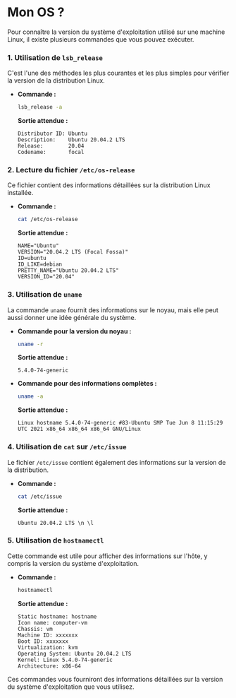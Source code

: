# Mon OS ?
Pour connaître la version du système d'exploitation utilisé sur une machine Linux, il existe plusieurs commandes que vous pouvez exécuter. 

### 1. Utilisation de `lsb_release`
C'est l'une des méthodes les plus courantes et les plus simples pour vérifier la version de la distribution Linux.

- **Commande :**
  ```bash
  lsb_release -a
  ```

  **Sortie attendue :**
  ```
  Distributor ID: Ubuntu
  Description:    Ubuntu 20.04.2 LTS
  Release:        20.04
  Codename:       focal
  ```

### 2. Lecture du fichier `/etc/os-release`
Ce fichier contient des informations détaillées sur la distribution Linux installée.

- **Commande :**
  ```bash
  cat /etc/os-release
  ```

  **Sortie attendue :**
  ```
  NAME="Ubuntu"
  VERSION="20.04.2 LTS (Focal Fossa)"
  ID=ubuntu
  ID_LIKE=debian
  PRETTY_NAME="Ubuntu 20.04.2 LTS"
  VERSION_ID="20.04"
  ```

### 3. Utilisation de `uname`
La commande `uname` fournit des informations sur le noyau, mais elle peut aussi donner une idée générale du système.

- **Commande pour la version du noyau :**
  ```bash
  uname -r
  ```

  **Sortie attendue :**
  ```
  5.4.0-74-generic
  ```

- **Commande pour des informations complètes :**
  ```bash
  uname -a
  ```

  **Sortie attendue :**
  ```
  Linux hostname 5.4.0-74-generic #83-Ubuntu SMP Tue Jun 8 11:15:29 UTC 2021 x86_64 x86_64 x86_64 GNU/Linux
  ```

### 4. Utilisation de `cat` sur `/etc/issue`
Le fichier `/etc/issue` contient également des informations sur la version de la distribution.

- **Commande :**
  ```bash
  cat /etc/issue
  ```

  **Sortie attendue :**
  ```
  Ubuntu 20.04.2 LTS \n \l
  ```

### 5. Utilisation de `hostnamectl`
Cette commande est utile pour afficher des informations sur l'hôte, y compris la version du système d'exploitation.

- **Commande :**
  ```bash
  hostnamectl
  ```

  **Sortie attendue :**
  ```
  Static hostname: hostname
  Icon name: computer-vm
  Chassis: vm
  Machine ID: xxxxxxx
  Boot ID: xxxxxxx
  Virtualization: kvm
  Operating System: Ubuntu 20.04.2 LTS
  Kernel: Linux 5.4.0-74-generic
  Architecture: x86-64
  ```

Ces commandes vous fourniront des informations détaillées sur la version du système d'exploitation que vous utilisez.
